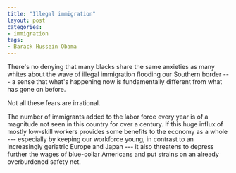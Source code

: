 ```yaml
---
title: "Illegal immigration"
layout: post
categories:
- immigration
tags:
- Barack Hussein Obama
---
```


There's no denying that many blacks share the same anxieties as many whites about the wave of illegal immigration flooding our Southern border --- a sense that what's happening now is fundamentally different from what has gone on before.

Not all these fears are irrational.

The number of immigrants added to the labor force every year is of a magnitude not seen in this country for over a century. If this huge influx of mostly low-skill workers provides some benefits to the economy as a whole --- especially by keeping our workforce young, in contrast to an increasingly geriatric Europe and Japan --- it also threatens to depress further the wages of blue-collar Americans and put strains on an already overburdened safety net.